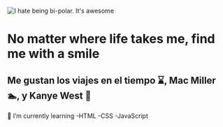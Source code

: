 ![I hate being bi-polar. It's awesome](https://e0.pxfuel.com/wallpapers/685/795/desktop-wallpaper-kanye-west-ye-album-cover.jpg)


# No matter where life takes me, find me with a smile
## Me gustan los viajes en el tiempo :hourglass:, Mac Miller :swimmer:, y Kanye West :bear:
<!--
**EddVargs8/EddVargs8** is a ✨ _special_ ✨ repository because its `README.md` (this file) appears on your GitHub profile.

Here are some ideas to get you started:

- 🔭 I’m currently working on ...
- 🌱 I’m currently learning ...
- 👯 I’m looking to collaborate on ...
- 🤔 I’m looking for help with ...
- 💬 Ask me about ...
- 📫 How to reach me: ...
- 😄 Pronouns: ...
- ⚡ Fun fact: ...
-->

🌱 I’m currently learning 
 -HTML
 -CSS
 -JavaScript
